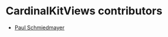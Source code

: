 <!--
                  
#
# This source file is part of the CardinalKit open-source project
#
# SPDX-FileCopyrightText: 2022 Stanford University and the project authors (see CONTRIBUTORS.md)
#
# SPDX-License-Identifier: MIT
# 
             
-->

CardinalKitViews contributors
====================

* [Paul Schmiedmayer](https://github.com/PSchmiedmayer)
